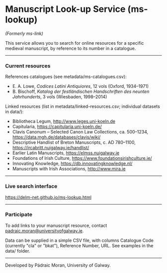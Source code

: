 # Manuscript Look-up Service (ms-lookup)

_(Formerly ms-link)_

This service allows you to search for online resources for a specific medieval manuscript, by reference to its number in a catalogue.

---
### Current resources

References catalogues (see metadata/ms-catalogues.csv):

- E. A. Lowe, _Codices Latini Antiquiores_, 12 vols (Oxford, 1934–1971)
- B. Bischoff, _Katalog der festländischen Handschriften des neunten Jahrhunderts_, 3 vols (Wiesbaden, 1998–2014)

Linked resources (list in metadata/linked-resources.csv; individual datasets in data/):

- Bibliotheca Legum, http://www.leges.uni-koeln.de
- Capitularia, https://capitularia.uni-koeln.de/
- Clavis Canonum – Selected Canon Law Collections, ca. 500–1234, https://data.mgh.de/databases/clavis/wiki/
- Descriptive Handlist of Breton Manuscripts, c. AD 780–1100, https://ircabritt.nuigalway.ie/handlist/
- Earlier Latin Manuscripts, https://elmss.nuigalway.ie
- Foundations of Irish Culture, https://www.foundationsirishculture.ie/
- Innovating Knowledge, https://db.innovatingknowledge.nl/
- Manuscripts with Irish Associations, http://www.mira.ie
---
### Live search interface

https://delm-net.github.io/ms-lookup.html

---
### Participate 

To add links to your manuscript resource, contact padraic.moran@universityofgalway.ie. 

Data can be supplied in a simple CSV file, with columns Catalogue Code (currently "cla" or "bkat"), Reference Number, URL. See examples in the data/ folder.

---
Developed by Pádraic Moran, University of Galway. 